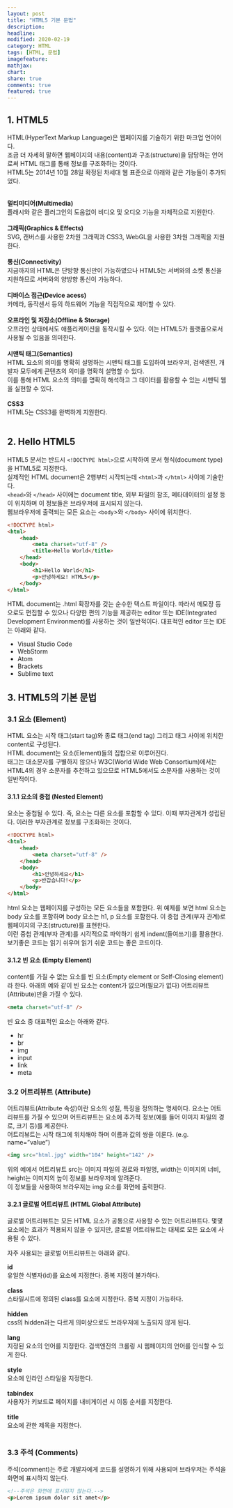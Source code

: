 ```yaml
---
layout: post
title: "HTML5 기본 문법"
description:
headline:
modified: 2020-02-19
category: HTML
tags: [HTML, 문법]
imagefeature:
mathjax:
chart:
share: true
comments: true
featured: true
---
```


## 1. HTML5

<span class="a">HTML(HyperText Markup Language)</span>은 웹페이지를 기술하기 위한 마크업 언어이다.<br>
조금 더 자세히 말하면 웹페이지의 내용(content)과 구조(structure)을 담당하는 언어로써 HTML 태그를 통해 정보를 구조화하는 것이다.<br>
HTML5는 2014년 10월 28일 확정된 차세대 웹 표준으로 아래와 같은 기능들이 추가되었다.<br><br>

**멀티미디어(Multimedia)**<br>
플래시와 같은 플러그인의 도움없이 비디오 및 오디오 기능을 자체적으로 지원한다.<br><br>
**그래픽(Graphics & Effects)**<br>
SVG, 캔버스를 사용한 2차원 그래픽과 CSS3, WebGL을 사용한 3차원 그래픽을 지원한다.<br><br>
**통신(Connectivity)**<br>
지금까지의 HTML은 단방향 통신만이 가능하였으나 HTML5는 서버와의 소켓 통신을 지원하므로 서버와의 양방향 통신이 가능하다.<br><br>
**디바이스 접근(Device acess)**<br>
카메라, 동작센서 등의 하드웨어 기능을 직접적으로 제어할 수 있다.<br><br>
**오프라인 및 저장소(Offline & Storage)**<br>
오프라인 상태에서도 애플리케이션을 동작시킬 수 있다. 이는 HTML5가 플랫폼으로서 사용될 수 있음을 의미한다.<br><br>
**시맨틱 태그(Semantics)**<br>
HTML 요소의 의미를 명확히 설명하는 시맨틱 태그를 도입하여 브라우저, 검색엔진, 개발자 모두에게 콘텐츠의 의미를 명확히 설명할 수 있다.<br>
이를 통해 HTML 요소의 의미를 명확히 해석하고 그 데이터를 활용할 수 있는 시맨틱 웹을 실현할 수 있다.<br><br>
**CSS3**<br>
HTML5는 CSS3를 완벽하게 지원한다.<br><br>

## 2. Hello HTML5

HTML5 문서는 <span class="a">반드시</span> `<!DOCTYPE html>`으로 시작하여 문서 형식(document type)을 HTML5로 지정한다.<br>
실제적인 HTML document은 2행부터 시작되는데 `<html>`과 `</html>` 사이에 기술한다.<br>
`<head>`와 `</head>` 사이에는 document title, 외부 파일의 참조, 메타데이터의 설정 등이 위치하며 이 정보들은 브라우저에 표시되지 않는다.<br>
웹브라우저에 출력되는 모든 요소는 `<body`>와 `</body>` 사이에 위치한다.<br>

```html
<!DOCTYPE html>
<html>
    <head>
        <meta charset="utf-8" />
        <title>Hello World</title>
    </head>
    <body>
        <h1>Hello World</h1>
        <p>안녕하세요! HTML5</p>
    </body>
</html>
```

HTML document는 .html 확장자를 갖는 순수한 텍스트 파일이다. 따라서 메모장 등으로도 편집할 수 있으나 다양한 편의 기능을 제공하는 editor 또는 IDE(Integrated Development Environment)를 사용하는 것이 일반적이다. 대표적인 editor 또는 IDE는 아래와 같다.

-   Visual Studio Code
-   WebStorm
-   Atom
-   Brackets
-   Sublime text

## 3. HTML5의 기본 문법

### 3.1 요소 (Element)

HTML 요소는 시작 태그(start tag)와 종료 태그(end tag) 그리고 태그 사이에 위치한 content로 구성된다.<br>
HTML document는 요소(Element)들의 집합으로 이루어진다.<br>
태그는 대소문자를 구별하지 않으나 W3C(World Wide Web Consortium)에서는 HTML4의 경우 소문자를 추천하고 있으므로 HTML5에서도 소문자를 사용하는 것이 일반적이다.<br>

#### 3.1.1 요소의 중첩 (Nested Element)

요소는 중첩될 수 있다. 즉, 요소는 다른 요소를 포함할 수 있다. 이때 부자관계가 성립된다. 이러한 부자관계로 정보를 구조화하는 것이다.

```html
<!DOCTYPE html>
<html>
    <head>
        <meta charset="utf-8" />
    </head>
    <body>
        <h1>안녕하세요</h1>
        <p>반갑습니다!</p>
    </body>
</html>
```

html 요소는 웹페이지를 구성하는 모든 요소들을 포함한다. 위 예제를 보면 html 요소는 body 요소를 포함하며 body 요소는 h1, p 요소를 포함한다. 이 중첩 관계(부자 관계)로 웹페이지의 구조(structure)를 표현한다.<br>
이런 중첩 관계(부자 관계)를 시각적으로 파악하기 쉽게 indent(들여쓰기)를 활용한다. 보기좋은 코드는 읽기 쉬우며 읽기 쉬운 코드는 좋은 코드이다.

#### 3.1.2 빈 요소 (Empty Element)

content를 가질 수 없는 요소를 빈 요소(Empty element or Self-Closing element)라 한다. 아래의 예와 같이 빈 요소는 content가 없으며(필요가 없다) 어트리뷰트(Attribute)만을 가질 수 있다.

```html
<meta charset="utf-8" />
```

빈 요소 중 대표적인 요소는 아래와 같다.

-   hr
-   br
-   img
-   input
-   link
-   meta

### 3.2 어트리뷰트 (Attribute)

어트리뷰트(Attribute 속성)이란 요소의 성질, 특징을 정의하는 명세이다. 요소는 어트리뷰트를 가질 수 있으며 어트리뷰트는 요소에 추가적 정보(예를 들어 이미지 파일의 경로, 크기 등)를 제공한다.<br>
어트리뷰트는 시작 태그에 위치해야 하며 이름과 값의 쌍을 이룬다. (e.g. name=”value”)

```html
<img src="html.jpg" width="104" height="142" />
```

위의 예에서 어트리뷰트 src는 이미지 파일의 경로와 파일명, width는 이미지의 너비, height는 이미지의 높이 정보를 브라우저에 알려준다.<br>
이 정보들을 사용하여 브라우저는 img 요소를 화면에 출력한다.

#### 3.2.1 글로벌 어트리뷰트 (HTML Global Attribute)

글로벌 어트리뷰트는 모든 HTML 요소가 공통으로 사용할 수 있는 어트리뷰트다. 몇몇 요소에는 효과가 적용되지 않을 수 있지만, 글로벌 어트리뷰트는 대체로 모든 요소에 사용될 수 있다.<br>

자주 사용되는 글로벌 어트리뷰트는 아래와 같다.

**id**<br>
유일한 식별자(id)를 요소에 지정한다. 중복 지정이 불가하다.<br><br>
**class**<br>
스타일시트에 정의된 class를 요소에 지정한다. 중복 지정이 가능하다.<br><br>
**hidden**<br>
css의 hidden과는 다르게 의미상으로도 브라우저에 노출되지 않게 된다.<br><br>
**lang**<br>
지정된 요소의 언어를 지정한다. 검색엔진의 크롤링 시 웹페이지의 언어를 인식할 수 있게 한다.<br><br>
**style**<br>
요소에 인라인 스타일을 지정한다.<br><br>
**tabindex**<br>
사용자가 키보드로 페이지를 내비게이션 시 이동 순서를 지정한다.<br><br>
**title**<br>
요소에 관한 제목을 지정한다.<br><br>

### 3.3 주석 (Comments)

주석(comment)는 주로 개발자에게 코드를 설명하기 위해 사용되며 브라우저는 주석을 화면에 표시하지 않는다.

```html
<!--주석은 화면에 표시되지 않는다.-->
<p>Lorem ipsum dolor sit amet</p>
```
